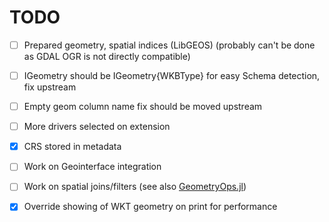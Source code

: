# TODO
- [ ] Prepared geometry, spatial indices (LibGEOS) (probably can't be done as GDAL OGR is not directly compatible)
- [ ] IGeometry should be IGeometry{WKBType} for easy Schema detection, fix upstream
- [ ] Empty geom column name fix should be moved upstream
- [ ] More drivers selected on extension
- [X] CRS stored in metadata
- [ ] Work on Geointerface integration
- [ ] Work on spatial joins/filters (see also [GeometryOps.jl](https://github.com/JuliaGeo/GeometryOps.jl))
- [x] Override showing of WKT geometry on print for performance

